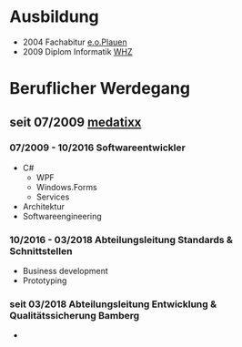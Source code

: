 # Ausbildung
- 2004 Fachabitur [e.o.Plauen](http://www.bsz-eoplauen.de/)
- 2009 Diplom Informatik [WHZ](https://www.fh-zwickau.de/)

# Beruflicher Werdegang
## seit 07/2009 [medatixx](https://www.medatixx.de/)
  ### 07/2009 - 10/2016 Softwareentwickler
  - C#
    - WPF
    - Windows.Forms
    - Services
  - Architektur
  - Softwareengineering
  ### 10/2016 - 03/2018 Abteilungsleitung Standards & Schnittstellen
  - Business development
  - Prototyping 
  ### seit 03/2018 Abteilungsleitung Entwicklung & Qualitätssicherung Bamberg
  - 
